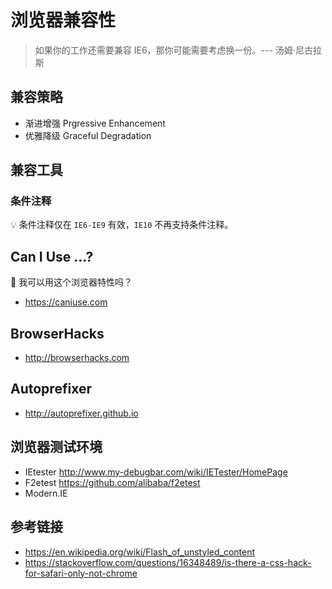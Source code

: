 # 浏览器兼容性

> 如果你的工作还需要兼容 IE6，那你可能需要考虑换一份。--- 汤姆·尼古拉斯

## 兼容策略
* 渐进增强 Prgressive Enhancement
* 优雅降级 Graceful Degradation

## 兼容工具
### 条件注释

💡 条件注释仅在 `IE6-IE9` 有效，`IE10` 不再支持条件注释。

## Can I Use ...?
🤔 我可以用这个浏览器特性吗？
* https://caniuse.com

## BrowserHacks
* http://browserhacks.com

## Autoprefixer
* http://autoprefixer.github.io

## 浏览器测试环境
* IEtester http://www.my-debugbar.com/wiki/IETester/HomePage
* F2etest https://github.com/alibaba/f2etest
* Modern.IE

## 参考链接
* https://en.wikipedia.org/wiki/Flash_of_unstyled_content
* https://stackoverflow.com/questions/16348489/is-there-a-css-hack-for-safari-only-not-chrome
